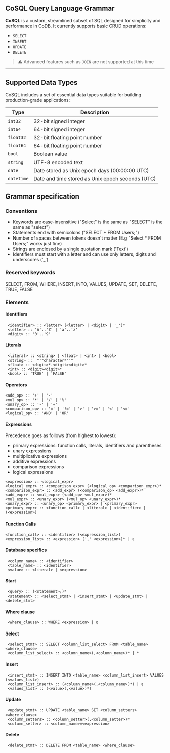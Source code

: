 ﻿## CoSQL Query Language Grammar

**CoSQL** is a custom, streamlined subset of SQL designed for simplicity and performance in CoDB. It currently supports basic CRUD operations:

- `SELECT`
- `INSERT`
- `UPDATE`
- `DELETE`

> ⚠️ Advanced features such as `JOIN` are not supported at this time

---

## Supported Data Types

CoSQL includes a set of essential data types suitable for building production-grade applications:

| Type      | Description                                      |
|-----------|--------------------------------------------------|
| `int32`   | 32-bit signed integer                            |
| `int64`   | 64-bit signed integer                            |
| `float32` | 32-bit floating point number                     |
| `float64` | 64-bit floating point number                     |
| `bool`    | Boolean value                                    |
| `string`  | UTF-8 encoded text                               |
| `date`    | Date stored as Unix epoch days (00:00:00 UTC)    |
| `datetime`| Date and time stored as Unix epoch seconds (UTC) |

## Grammar specification

### Conventions
- Keywords are case-insensitive ("Select" is the same as "SELECT" is the same as "select")
- Statements end with semicolons ("SELECT * FROM Users;")
- Number of spaces between tokens doesn't matter (E.g "Select    * FROM Users;" works just fine)
- Strings are enclosed by a single quotation mark ('Text')
- Identifiers must start with a letter and can use only letters, digits and underscores ('_')

### Reserved keywords

SELECT, FROM, WHERE, INSERT, INTO, VALUES, UPDATE, SET, DELETE, TRUE, FALSE

### Elements

#### Identifiers

```
 <identifier> :: <letter> (<letter> | <digit> | '_')*
 <letter> :: 'A'..'Z' | 'a'..'z'
 <digit> :: '0'..'9'
```

#### Literals

```
 <literal> :: <string> | <float> | <int> | <bool>
 <string> ::  "'"character*"'"
 <float> :: <digit>*.<digit><digit>*
 <int> :: <digit><digit>*
 <bool> :: 'TRUE' | 'FALSE'
```
#### Operators
```
<add_op> :: '+' | '-'
<mul_op> :: '*' | '/' | '%'
<unary_op> :: '-' | '+'
<comparison_op> :: '=' | '!=' | '>' | '>=' | '<' | '<='
<logical_op> :: 'AND' | 'OR'
```
#### Expressions
Precedence goes as follows (from highest to lowest):
- primary expressions: function calls, literals, identifiers and parentheses
- unary expressions
- multiplicative expressions 
- additive expressions
- comparison expressions
- logical expressions
```
<expression> :: <logical_expr>
<logical_expr> :: <comparison_expr> (<logical_op> <comparison_expr>)*
<comparison_expr> :: <add_expr> (<comparison_op> <add_expr>)*
<add_expr> :: <mul_expr> (<add_op> <mul_expr>)*
<mul_expr> :: <unary_expr> (<mul_op> <unary_expr>)*
<unary_expr> :: <unary_op> <primary_expr> | <primary_expr>
<primary_expr> :: <function_call> | <literal> | <identifier> | (<expression>)
```

#### Function Calls
```
<function_call> :: <identifier> (<expression_list>)
<expression_list> :: <expression> (',' <expression>)* | ε
```

#### Database specifics

```
 <column_name> :: <identifier>
 <table_name> :: <identifier>
 <value> :: <literal> | <expression>
```

#### Start

```
 <query> :: (<statement>;)*
 <statement> :: <select_stmt> | <insert_stmt> | <update_stmt> | <delete_stmt>
```

#### Where clause
```
 <where_clause> :: WHERE <expression> | ε
```
#### Select
```
 <select_stmt> :: SELECT <column_list_select> FROM <table_name> <where_clause>
 <column_list_select> :: <column_name>(,<column_name>)* | *
```

#### Insert

```
 <insert_stmt> :: INSERT INTO <table_name> <column_list_insert> VALUES (<values_list>)
 <column_list_insert> :: (<column_name>(,<column_name>)*) | ε
 <values_list> :: (<value>(,<value>)*)
```

#### Update

```
 <update_stmt> :: UPDATE <table_name> SET <column_setters> <where_clause>
 <column_setters> :: <column_setter>(,<column_setter>)*
 <column_setter> :: <column_name>=<expression>
```

#### Delete 

```
 <delete_stmt> :: DELETE FROM <table_name> <where_clause>
```